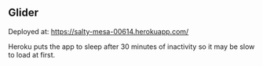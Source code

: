 ## Glider
Deployed at: https://salty-mesa-00614.herokuapp.com/

Heroku puts the app to sleep after 30 minutes of inactivity so it may be slow to load at first.
